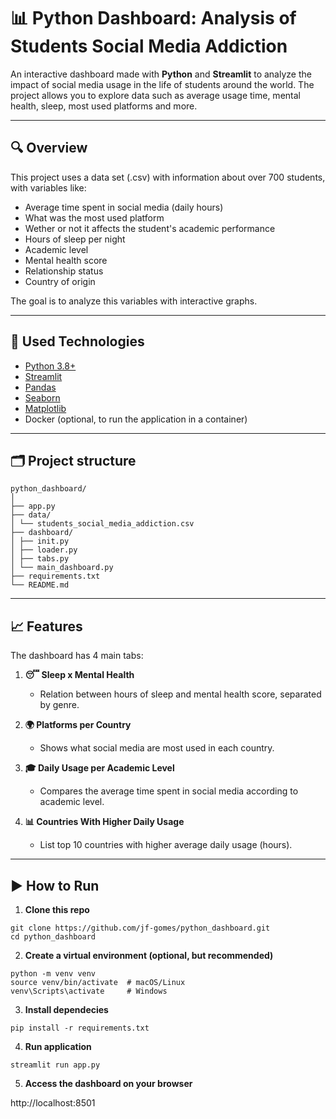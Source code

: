 # 📊 Python Dashboard: Analysis of Students Social Media Addiction

An interactive dashboard made with **Python** and **Streamlit** to analyze the impact of social media usage in the life of students around the world. The project allows you to explore data such as average usage time, mental health, sleep, most used platforms and more.

---

## 🔍 Overview

This project uses a data set (.csv) with information about over 700 students, with variables like:

- Average time spent in social media (daily hours)
- What was the most used platform
- Wether or not it affects the student's academic performance
- Hours of sleep per night
- Academic level
- Mental health score
- Relationship status
- Country of origin

The goal is to analyze this variables with interactive graphs.

---

## 🚀 Used Technologies

- [Python 3.8+](https://www.python.org/)
- [Streamlit](https://streamlit.io/)
- [Pandas](https://pandas.pydata.org/)
- [Seaborn](https://seaborn.pydata.org/)
- [Matplotlib](https://matplotlib.org/)
- Docker (optional, to run the application in a container)

---

## 🗂️ Project structure

```
python_dashboard/
│
├── app.py
├── data/
│ └── students_social_media_addiction.csv
├── dashboard/
│ ├── init.py
│ ├── loader.py
│ ├── tabs.py
│ └── main_dashboard.py
├── requirements.txt
└── README.md
```

---

## 📈 Features

The dashboard has 4 main tabs:

1. **😴 Sleep x Mental Health**
   - Relation between hours of sleep and mental health score, separated by genre.

2. **🌍 Platforms per Country**
   - Shows what social media are most used in each country.

3. **🎓 Daily Usage per Academic Level**
   - Compares the average time spent in social media according to academic level.

4. **📊 Countries With Higher Daily Usage**
   - List top 10 countries with higher average daily usage (hours).

---

## ▶️ How to Run

1. **Clone this repo**

```
git clone https://github.com/jf-gomes/python_dashboard.git
cd python_dashboard
```

2. **Create a virtual environment (optional, but recommended)**

```
python -m venv venv
source venv/bin/activate  # macOS/Linux
venv\Scripts\activate     # Windows
```

3. **Install dependecies**

```
pip install -r requirements.txt
```

4. **Run application**

```
streamlit run app.py
```

5. **Access the dashboard on your browser**

http://localhost:8501

